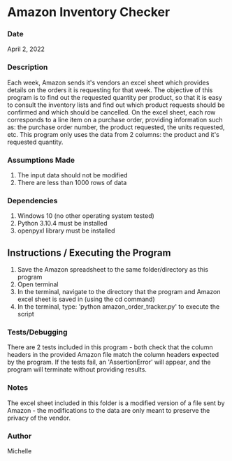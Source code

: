 # Amazon Inventory Checker

### Date

April 2, 2022

### Description

Each week, Amazon sends it's vendors an excel sheet which provides details on the orders it is requesting for that week.
The objective of this program is to find out the requested quantity per product, so that it is easy to consult the inventory lists and find out which product requests should be confirmed and which should be cancelled.
On the excel sheet, each row corresponds to a line item on a purchase order, providing information such as: the purchase order number, the product requested, the units requested, etc.
This program only uses the data from 2 columns: the product and it's requested quantity.

### Assumptions Made

1. The input data should not be modified
2. There are less than 1000 rows of data

### Dependencies

1. Windows 10 (no other operating system tested)
2. Python 3.10.4 must be installed
3. openpyxl library must be installed

## Instructions / Executing the Program

1. Save the Amazon spreadsheet to the same folder/directory as this program
2. Open terminal
3. In the terminal, navigate to the directory that the program and Amazon excel sheet is saved in (using the cd command)
4. In the terminal, type: 'python amazon_order_tracker.py' to execute the script

### Tests/Debugging

There are 2 tests included in this program - both check that the column headers in the provided Amazon file match the column headers expected by the program.
If the tests fail, an 'AssertionError' will appear, and the program will terminate without providing results.

### Notes

The excel sheet included in this folder is a modified version of a file sent by Amazon - the modifications to the data are only meant to preserve the privacy of the vendor.

### Author

Michelle
